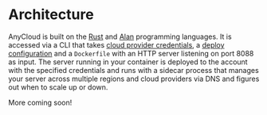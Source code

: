 # Architecture

AnyCloud is built on the [Rust](https://rust-lang.org) and [Alan](https://alan-lang.org) programming languages. It is accessed via a CLI that takes [cloud provider credentials](), a [deploy configuration]() and a `Dockerfile` with an HTTP server listening on port 8088 as input. The server running in your container is deployed to the account with the specified credentials and runs with a sidecar process that manages your server across multiple regions and cloud providers via DNS and figures out when to scale up or down.

More coming soon!